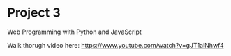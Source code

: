 # Project 3

Web Programming with Python and JavaScript

Walk thorugh video here:
https://www.youtube.com/watch?v=gJT1aiNhwf4

